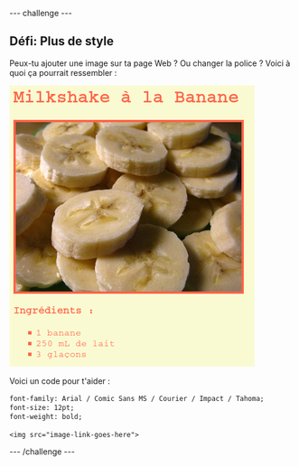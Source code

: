 \--- challenge \---

## Défi: Plus de style

Peux-tu ajouter une image sur ta page Web ? Ou changer la police ? Voici à quoi ça pourrait ressembler :

![screenshot](images/recipe-final.png)

Voici un code pour t'aider :

    font-family: Arial / Comic Sans MS / Courier / Impact / Tahoma;
    font-size: 12pt;
    font-weight: bold;
    
    <img src="image-link-goes-here">
    

\--- /challenge \---